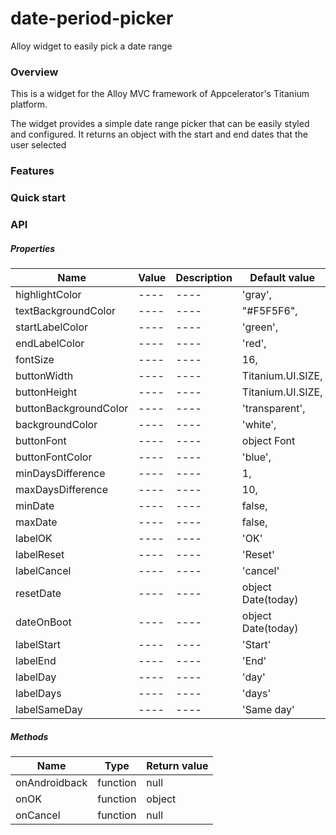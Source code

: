 # date-period-picker
Alloy widget to easily pick a date range

### Overview
This is a widget for the Alloy MVC framework of Appcelerator's Titanium platform.

The widget provides a simple date range picker that can be easily styled and configured. It returns an object with the start and end dates that the user selected

### Features

### Quick start

### API

##### Properties

| Name                  | Value  | Description | Default value      |
| ------                | ------ | ------      | ------             |
| highlightColor        | ----   | ----        | 'gray',            |
| textBackgroundColor   | ----   | ----        | "#F5F5F6",         |
| startLabelColor       | ----   | ----        | 'green',           |
| endLabelColor         | ----   | ----        | 'red',             |
| fontSize              | ----   | ----        | 16,                |
| buttonWidth           | ----   | ----        | Titanium.UI.SIZE,  |
| buttonHeight          | ----   | ----        | Titanium.UI.SIZE,  |
| buttonBackgroundColor | ----   | ----        | 'transparent',     |
| backgroundColor       | ----   | ----        | 'white',           |
| buttonFont            | ----   | ----        | object Font        |
| buttonFontColor       | ----   | ----        | 'blue',            |
| minDaysDifference     | ----   | ----        | 1,                 |
| maxDaysDifference     | ----   | ----        | 10,                |
| minDate               | ----   | ----        | false,             |
| maxDate               | ----   | ----        | false,             |
| labelOK               | ----   | ----        | 'OK'               |
| labelReset            | ----   | ----        | 'Reset'            |
| labelCancel           | ----   | ----        | 'cancel'           |
| resetDate             | ----   | ----        | object Date(today) |
| dateOnBoot            | ----   | ----        | object Date(today) |
| labelStart            | ----   | ----        | 'Start'            |
| labelEnd              | ----   | ----        | 'End'              |
| labelDay              | ----   | ----        | 'day'              |
| labelDays             | ----   | ----        | 'days'             |
| labelSameDay          | ----   | ----        | 'Same day'         |

##### Methods

| Name          | Type     | Return value |
| ------        | ------   | ------       |
| onAndroidback | function | null         |
| onOK          | function | object       |
| onCancel      | function | null         |
